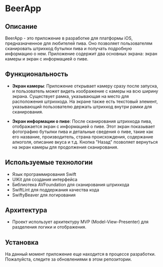 # BeerApp

## Описание

BeerApp - это приложение в разработке для платформы iOS, предназначенное для любителей пива. Оно позволяет пользователям сканировать штрихкод бутылки пива и получать подробную информацию о нем. Приложение содержит два основных экрана: экран камеры и экран с информацией о пиве.

## Функциональность

- **Экран камеры**: Приложение открывает камеру сразу после запуска, и пользователь может видеть изображение с камеры на всю ширину экрана. Существует рамка, указывающая на место для расположения штрихкода. На экране также есть текстовый элемент, указывающий пользователю держать штрихкод внутри рамки для сканирования. 

- **Экран информации о пиве**: После сканирования штрихкода пива, отображается экран с информацией о пиве. Этот экран показывает фотографию бутылки пива и детальные сведения о пиве, такие как его название, производитель, страна происхождения, содержание алкоголя, описание вкуса и т.д. Кнопка "Назад" позволяет вернуться на экран камеры для продолжения сканирования.

## Используемые технологии

- Язык программирования Swift
- UIKit для создания интерфейса
- Библиотека AVFoundation для сканирования штрихкода
- SwiftLint для поддержания качества кода
- SwiftyBeaver для логирования

## Архитектура

- Проект использует архитектуру MVP (Model-View-Presenter) для разделения логики и отображения.

## Установка

На данный момент приложение еще находится в процессе разработки. Пожалуйста, следите за обновлениями в этом репозитории.
